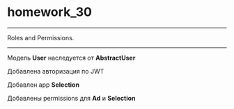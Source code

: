 # homework_30

---

Roles and Permissions.

---

Модель **User** наследуется от **AbstraсtUser**

Добавлена авторизация по JWT

Добавлен app **Selection**

Добавлены permissions для **Ad** и **Selection**
